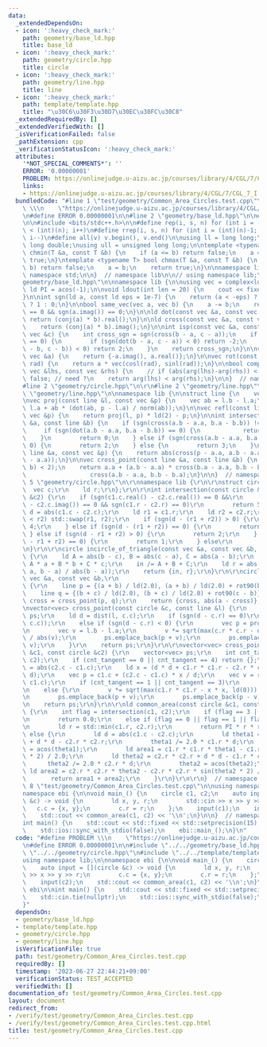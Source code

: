 ```yaml
---
data:
  _extendedDependsOn:
  - icon: ':heavy_check_mark:'
    path: geometry/base_ld.hpp
    title: base_ld
  - icon: ':heavy_check_mark:'
    path: geometry/circle.hpp
    title: circle
  - icon: ':heavy_check_mark:'
    path: geometry/line.hpp
    title: line
  - icon: ':heavy_check_mark:'
    path: template/template.hpp
    title: "\u30C6\u30F3\u30D7\u30EC\u30FC\u30C8"
  _extendedRequiredBy: []
  _extendedVerifiedWith: []
  _isVerificationFailed: false
  _pathExtension: cpp
  _verificationStatusIcon: ':heavy_check_mark:'
  attributes:
    '*NOT_SPECIAL_COMMENTS*': ''
    ERROR: '0.00000001'
    PROBLEM: https://onlinejudge.u-aizu.ac.jp/courses/library/4/CGL/7/CGL_7_I
    links:
    - https://onlinejudge.u-aizu.ac.jp/courses/library/4/CGL/7/CGL_7_I
  bundledCode: "#line 1 \"test/geometry/Common_Area_Circles.test.cpp\"\n#define PROBLEM\
    \ \\\n    \"https://onlinejudge.u-aizu.ac.jp/courses/library/4/CGL/7/CGL_7_I\"\
    \n#define ERROR 0.00000001\n\n#line 2 \"geometry/base_ld.hpp\"\n\n#line 2 \"template/template.hpp\"\
    \n\n#include <bits/stdc++.h>\n\n#define rep(i, s, n) for (int i = (int)(s); i\
    \ < (int)(n); i++)\n#define rrep(i, s, n) for (int i = (int)(n)-1; i >= (int)(s);\
    \ i--)\n#define all(v) v.begin(), v.end()\n\nusing ll = long long;\nusing ld =\
    \ long double;\nusing ull = unsigned long long;\n\ntemplate <typename T> bool\
    \ chmin(T &a, const T &b) {\n    if (a <= b) return false;\n    a = b;\n    return\
    \ true;\n}\ntemplate <typename T> bool chmax(T &a, const T &b) {\n    if (a >=\
    \ b) return false;\n    a = b;\n    return true;\n}\n\nnamespace lib {\n\nusing\
    \ namespace std;\n\n}  // namespace lib\n\n// using namespace lib;\n#line 4 \"\
    geometry/base_ld.hpp\"\n\nnamespace lib {\n\nusing vec = complex<ld>;\n\nconst\
    \ ld PI = acos(-1);\n\nvoid ldout(int len = 20) {\n    cout << fixed << setprecision(len);\n\
    }\n\nint sgn(ld a, const ld eps = 1e-7) {\n    return (a < -eps) ? -1 : (a > eps)\
    \ ? 1 : 0;\n}\n\nbool same_vec(vec a, vec b) {\n    a -= b;\n    return sgn(a.real())\
    \ == 0 && sgn(a.imag()) == 0;\n}\n\nld dot(const vec &a, const vec &b) {\n   \
    \ return (conj(a) * b).real();\n}\n\nld cross(const vec &a, const vec &b) {\n\
    \    return (conj(a) * b).imag();\n}\n\nint isp(const vec &a, const vec &b, const\
    \ vec &c) {\n    int cross_sgn = sgn(cross(b - a, c - a));\n    if (cross_sgn\
    \ == 0) {\n        if (sgn(dot(b - a, c - a)) < 0) return -2;\n        if (sgn(dot(a\
    \ - b, c - b)) < 0) return 2;\n    }\n    return cross_sgn;\n}\n\nvec rot90(const\
    \ vec &a) {\n    return {-a.imag(), a.real()};\n}\n\nvec rot(const vec &a, ld\
    \ rad) {\n    return a * vec(cosl(rad), sinl(rad));\n}\n\nbool comp_for_argument_sort(const\
    \ vec &lhs, const vec &rhs) {\n    // if (abs(arg(lhs)-arg(rhs)) < eps) return\
    \ false; // need ?\n    return arg(lhs) < arg(rhs);\n}\n\n}  // namespace lib\n\
    #line 2 \"geometry/circle.hpp\"\n\r\n#line 2 \"geometry/line.hpp\"\n\n#line 4\
    \ \"geometry/line.hpp\"\n\nnamespace lib {\n\nstruct line {\n    vec a, b;\n};\n\
    \nvec proj(const line &l, const vec &p) {\n    vec ab = l.b - l.a;\n    return\
    \ l.a + ab * (dot(ab, p - l.a) / norm(ab));\n}\n\nvec refl(const line &l, const\
    \ vec &p) {\n    return proj(l, p) * ld(2) - p;\n}\n\nint intersection(const line\
    \ &a, const line &b) {\n    if (sgn(cross(a.b - a.a, b.a - b.b)) != 0) {\n   \
    \     if (sgn(dot(a.b - a.a, b.a - b.b)) == 0) {\n            return 1;\n    \
    \    }\n        return 0;\n    } else if (sgn(cross(a.b - a.a, b.a - a.a)) !=\
    \ 0) {\n        return 2;\n    } else {\n        return 3;\n    }\n}\n\nld dist(const\
    \ line &a, const vec &p) {\n    return abs(cross(p - a.a, a.b - a.a) / abs(a.b\
    \ - a.a));\n}\n\nvec cross_point(const line &a, const line &b) {\n    assert(intersection(a,\
    \ b) < 2);\n    return a.a + (a.b - a.a) * cross(b.a - a.a, b.b - b.a) /\n   \
    \                  cross(a.b - a.a, b.b - b.a);\n}\n\n}  // namespace lib\n#line\
    \ 5 \"geometry/circle.hpp\"\n\r\nnamespace lib {\r\n\r\nstruct circle {\r\n  \
    \  vec c;\r\n    ld r;\r\n};\r\n\r\nint intersection(const circle &c1, const circle\
    \ &c2) {\r\n    if (sgn(c1.c.real() - c2.c.real()) == 0 &&\r\n        sgn(c1.c.imag()\
    \ - c2.c.imag()) == 0 && sgn(c1.r - c2.r) == 0)\r\n        return 5;\r\n    ld\
    \ d = abs(c1.c - c2.c);\r\n    ld r1 = c1.r;\r\n    ld r2 = c2.r;\r\n    if (r1\
    \ < r2) std::swap(r1, r2);\r\n    if (sgn(d - (r1 + r2)) > 0) {\r\n        return\
    \ 4;\r\n    } else if (sgn(d - (r1 + r2)) == 0) {\r\n        return 3;\r\n   \
    \ } else if (sgn(d - r1 + r2) > 0) {\r\n        return 2;\r\n    } else if (sgn(d\
    \ - r1 + r2) == 0) {\r\n        return 1;\r\n    } else\r\n        return 0;\r\
    \n}\r\n\r\ncircle incircle_of_triangle(const vec &a, const vec &b, const vec &c)\
    \ {\r\n    ld A = abs(b - c), B = abs(c - a), C = abs(a - b);\r\n    vec in =\
    \ A * a + B * b + C * c;\r\n    in /= A + B + C;\r\n    ld r = abs(cross(in -\
    \ a, b - a) / abs(b - a));\r\n    return {in, r};\r\n}\r\n\r\ncircle circumscribed_circle_of_triangle(const\
    \ vec &a, const vec &b,\r\n                                        const vec &c)\
    \ {\r\n    line p = {(a + b) / ld(2.0), (a + b) / ld(2.0) + rot90(b - a)};\r\n\
    \    line q = {(b + c) / ld(2.0), (b + c) / ld(2.0) + rot90(c - b)};\r\n    vec\
    \ cross = cross_point(p, q);\r\n    return {cross, abs(a - cross)};\r\n}\r\n\r\
    \nvector<vec> cross_point(const circle &c, const line &l) {\r\n    vector<vec>\
    \ ps;\r\n    ld d = dist(l, c.c);\r\n    if (sgn(d - c.r) == 0)\r\n        ps.emplace_back(proj(l,\
    \ c.c));\r\n    else if (sgn(d - c.r) < 0) {\r\n        vec p = proj(l, c.c);\r\
    \n        vec v = l.b - l.a;\r\n        v *= sqrt(max(c.r * c.r - d * d, ld(0)))\
    \ / abs(v);\r\n        ps.emplace_back(p + v);\r\n        ps.emplace_back(p -\
    \ v);\r\n    }\r\n    return ps;\r\n}\r\n\r\nvector<vec> cross_point(const circle\
    \ &c1, const circle &c2) {\r\n    vector<vec> ps;\r\n    int cnt_tangent = intersection(c1,\
    \ c2);\r\n    if (cnt_tangent == 0 || cnt_tangent == 4) return {};\r\n    ld d\
    \ = abs(c2.c - c1.c);\r\n    ld x = (d * d + c1.r * c1.r - c2.r * c2.r) / (2 *\
    \ d);\r\n    vec p = c1.c + (c2.c - c1.c) * x / d;\r\n    vec v = rot90(c2.c -\
    \ c1.c);\r\n    if (cnt_tangent == 1 || cnt_tangent == 3)\r\n        ps.emplace_back(p);\r\
    \n    else {\r\n        v *= sqrt(max(c1.r * c1.r - x * x, ld(0))) / abs(v);\r\
    \n        ps.emplace_back(p + v);\r\n        ps.emplace_back(p - v);\r\n    }\r\
    \n    return ps;\r\n}\r\n\r\nld common_area(const circle &c1, const circle &c2)\
    \ {\r\n    int flag = intersection(c1, c2);\r\n    if (flag == 3 || flag == 4)\r\
    \n        return 0.0;\r\n    else if (flag == 0 || flag == 1 || flag == 5) {\r\
    \n        ld r = std::min(c1.r, c2.r);\r\n        return PI * r * r;\r\n    }\
    \ else {\r\n        ld d = abs(c1.c - c2.c);\r\n        ld theta1 = c1.r * c1.r\
    \ + d * d - c2.r * c2.r;\r\n        theta1 /= 2.0 * c1.r * d;\r\n        theta1\
    \ = acos(theta1);\r\n        ld area1 = c1.r * c1.r * theta1 - c1.r * c1.r * sin(theta1\
    \ * 2) / 2.0;\r\n        ld theta2 = c2.r * c2.r + d * d - c1.r * c1.r;\r\n  \
    \      theta2 /= 2.0 * c2.r * d;\r\n        theta2 = acos(theta2);\r\n       \
    \ ld area2 = c2.r * c2.r * theta2 - c2.r * c2.r * sin(theta2 * 2) / 2.0;\r\n \
    \       return area1 + area2;\r\n    }\r\n}\r\n\r\n}  // namespace lib\r\n#line\
    \ 8 \"test/geometry/Common_Area_Circles.test.cpp\"\n\nusing namespace lib;\n\n\
    namespace ebi {\n\nvoid main_() {\n    circle c1, c2;\n    auto input = [](circle\
    \ &c) -> void {\n        ld x, y, r;\n        std::cin >> x >> y >> r;\n     \
    \   c.c = {x, y};\n        c.r = r;\n    };\n    input(c1);\n    input(c2);\n\
    \    std::cout << common_area(c1, c2) << '\\n';\n}\n\n}  // namespace ebi\n\n\
    int main() {\n    std::cout << std::fixed << std::setprecision(15);\n    std::cin.tie(nullptr);\n\
    \    std::ios::sync_with_stdio(false);\n    ebi::main_();\n}\n"
  code: "#define PROBLEM \\\n    \"https://onlinejudge.u-aizu.ac.jp/courses/library/4/CGL/7/CGL_7_I\"\
    \n#define ERROR 0.00000001\n\n#include \"../../geometry/base_ld.hpp\"\n#include\
    \ \"../../geometry/circle.hpp\"\n#include \"../../template/template.hpp\"\n\n\
    using namespace lib;\n\nnamespace ebi {\n\nvoid main_() {\n    circle c1, c2;\n\
    \    auto input = [](circle &c) -> void {\n        ld x, y, r;\n        std::cin\
    \ >> x >> y >> r;\n        c.c = {x, y};\n        c.r = r;\n    };\n    input(c1);\n\
    \    input(c2);\n    std::cout << common_area(c1, c2) << '\\n';\n}\n\n}  // namespace\
    \ ebi\n\nint main() {\n    std::cout << std::fixed << std::setprecision(15);\n\
    \    std::cin.tie(nullptr);\n    std::ios::sync_with_stdio(false);\n    ebi::main_();\n\
    }"
  dependsOn:
  - geometry/base_ld.hpp
  - template/template.hpp
  - geometry/circle.hpp
  - geometry/line.hpp
  isVerificationFile: true
  path: test/geometry/Common_Area_Circles.test.cpp
  requiredBy: []
  timestamp: '2023-06-27 22:44:21+09:00'
  verificationStatus: TEST_ACCEPTED
  verifiedWith: []
documentation_of: test/geometry/Common_Area_Circles.test.cpp
layout: document
redirect_from:
- /verify/test/geometry/Common_Area_Circles.test.cpp
- /verify/test/geometry/Common_Area_Circles.test.cpp.html
title: test/geometry/Common_Area_Circles.test.cpp
---
```

